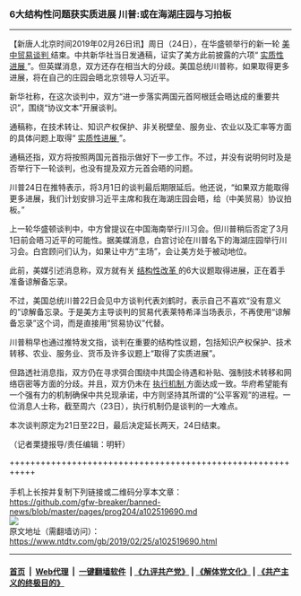 ### 6大结构性问题获实质进展 川普:或在海湖庄园与习拍板
------------------------

<div class="post_content">
 <p>
  【新唐人北京时间2019年02月26日讯】周日（24日），在华盛顿举行的新一轮
  <a href="https://www.ntdtv.com/gb/34765.htm">
   美中贸易谈判
  </a>
  结束。中共新华社当日发通稿，证实了美方此前披露的六项“
  <a href="https://www.ntdtv.com/gb/实质性进展.htm">
   实质性进展
  </a>
  ”。但英媒消息，双方还存在相当大的分歧。美国总统川普称，如果取得更多进展，将在自己的庄园会晤北京领导人习近平。
 </p>
 <p>
  新华社称，在这次谈判中，双方“进一步落实两国元首阿根廷会晤达成的重要共识”，围绕“协议文本”开展谈判。
 </p>
 <p>
  通稿称，在技术转让、知识产权保护、非关税壁垒、服务业、农业以及汇率等方面的具体问题上取得“
  <a href="https://www.ntdtv.com/gb/实质性进展.htm">
   实质性进展
  </a>
  ”。
 </p>
 <p>
  通稿还指，双方将按照两国元首指示做好下一步工作。不过，并没有说明何时及是否举行下一轮谈判，也没有提及双方元首会晤的问题。
 </p>
 <p>
  川普24日在推特表示，将3月1日的谈判最后期限延后。他还说，“如果双方能取得更多进展，我们计划安排习近平主席和我在海湖庄园会晤，给（中美贸易）协议拍板。”
 </p>
 <p>
  上一轮华盛顿谈判中，中方曾提议在中国海南举行川习会。但川普稍后否定了3月1日前会晤习近平的可能性。据美媒消息，白宫讨论在川普名下的海湖庄园举行川习会。白宫顾问们认为，如果让中方“主场”，会让美方处于被动地位。
 </p>
 <p>
  此前，美媒引述消息称，双方就有关
  <a href="https://www.ntdtv.com/gb/结构性改革.htm">
   结构性改革
  </a>
  的6大议题取得进展，正在着手准备谅解备忘录。
 </p>
 <p>
  不过，美国总统川普22日会见中方谈判代表刘鹤时，表示自己不喜欢“没有意义的”谅解备忘录。于是美方主导谈判的贸易代表莱特希泽当场表示，不再使用“谅解备忘录”这个词，而是直接用“贸易协议”代替。
 </p>
 <p>
  川普稍早也通过推特发文指，谈判在重要的结构性议题，包括知识产权保护、技术转移、农业、服务业、货币及许多议题上“取得了实质进展”。
 </p>
 <p>
  但路透社消息指，双方仍在寻求弭合围绕中共国企待遇和补贴、强制技术转移和网络窃密等方面的分歧。并且，双方仍未在
  <a href="https://www.ntdtv.com/gb/执行机制.htm">
   执行机制
  </a>
  方面达成一致。华府希望能有一个强有力的机制确保中共兑现承诺，中方则坚持其所谓的“公平客观”的进程。一位消息人士称，截至周六（23日），执行机制仍是谈判的一大难点。
 </p>
 <p>
  本次谈判原定为21日至22日，最后决定延长两天，24日结束。
 </p>
 <p>
  （记者栗捷报导/责任编辑：明轩）
 </p>
 <div class="single_ad">
 </div>
</div>

+++++++++++++++++++++++++++++++++++++++++++++++++++++++++++<br/><br/>
手机上长按并复制下列链接或二维码分享本文章：<br/>
https://github.com/gfw-breaker/banned-news/blob/master/pages/prog204/a102519690.md <br/>
<a href='https://github.com/gfw-breaker/banned-news/blob/master/pages/prog204/a102519690.md'><img src='https://github.com/gfw-breaker/banned-news/blob/master/pages/prog204/a102519690.md.png'/></a> <br/>
原文地址（需翻墙访问）：https://www.ntdtv.com/gb/2019/02/25/a102519690.html


------------------------
#### [首页](https://github.com/gfw-breaker/banned-news/blob/master/README.md) &nbsp;|&nbsp; [Web代理](https://github.com/labour-camp/helloworld) &nbsp;|&nbsp; [一键翻墙软件](https://github.com/gfw-breaker/nogfw/blob/master/README.md) &nbsp;| [《九评共产党》](https://github.com/gfw-breaker/9ping.md/blob/master/README.md#九评之一评共产党是什么) | [《解体党文化》](https://github.com/gfw-breaker/jtdwh.md/blob/master/README.md) | [《共产主义的终极目的》](https://github.com/gfw-breaker/gczydzjmd.md/blob/master/README.md)

